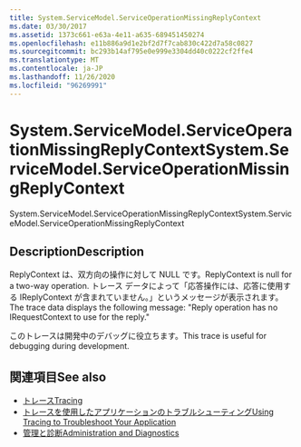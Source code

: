 ```yaml
---
title: System.ServiceModel.ServiceOperationMissingReplyContext
ms.date: 03/30/2017
ms.assetid: 1373c661-e63a-4e11-a635-689451450274
ms.openlocfilehash: e11b886a9d1e2bf2d7f7cab830c422d7a58c0827
ms.sourcegitcommit: bc293b14af795e0e999e3304dd40c0222cf2ffe4
ms.translationtype: MT
ms.contentlocale: ja-JP
ms.lasthandoff: 11/26/2020
ms.locfileid: "96269991"
---
```

# <a name="systemservicemodelserviceoperationmissingreplycontext"></a><span data-ttu-id="0465f-102">System.ServiceModel.ServiceOperationMissingReplyContext</span><span class="sxs-lookup"><span data-stu-id="0465f-102">System.ServiceModel.ServiceOperationMissingReplyContext</span></span>

<span data-ttu-id="0465f-103">System.ServiceModel.ServiceOperationMissingReplyContext</span><span class="sxs-lookup"><span data-stu-id="0465f-103">System.ServiceModel.ServiceOperationMissingReplyContext</span></span>  
  
## <a name="description"></a><span data-ttu-id="0465f-104">Description</span><span class="sxs-lookup"><span data-stu-id="0465f-104">Description</span></span>  

 <span data-ttu-id="0465f-105">ReplyContext は、双方向の操作に対して NULL です。</span><span class="sxs-lookup"><span data-stu-id="0465f-105">ReplyContext is null for a two-way operation.</span></span> <span data-ttu-id="0465f-106">トレース データによって「応答操作には、応答に使用する IReplyContext が含まれていません。」というメッセージが表示されます。</span><span class="sxs-lookup"><span data-stu-id="0465f-106">The trace data displays the following message: "Reply operation has no IRequestContext to use for the reply."</span></span>  
  
 <span data-ttu-id="0465f-107">このトレースは開発中のデバッグに役立ちます。</span><span class="sxs-lookup"><span data-stu-id="0465f-107">This trace is useful for debugging during development.</span></span>  
  
## <a name="see-also"></a><span data-ttu-id="0465f-108">関連項目</span><span class="sxs-lookup"><span data-stu-id="0465f-108">See also</span></span>

- [<span data-ttu-id="0465f-109">トレース</span><span class="sxs-lookup"><span data-stu-id="0465f-109">Tracing</span></span>](index.md)
- [<span data-ttu-id="0465f-110">トレースを使用したアプリケーションのトラブルシューティング</span><span class="sxs-lookup"><span data-stu-id="0465f-110">Using Tracing to Troubleshoot Your Application</span></span>](using-tracing-to-troubleshoot-your-application.md)
- [<span data-ttu-id="0465f-111">管理と診断</span><span class="sxs-lookup"><span data-stu-id="0465f-111">Administration and Diagnostics</span></span>](../index.md)
